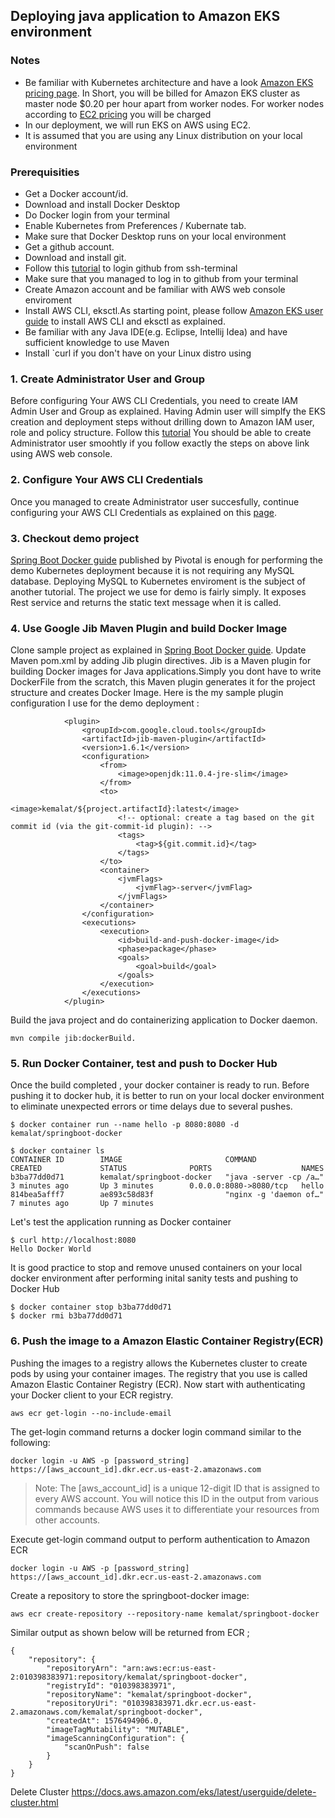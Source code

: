## Deploying java application to Amazon EKS environment

### Notes 

* Be familiar with Kubernetes architecture and have a look [Amazon EKS pricing page](https://aws.amazon.com/eks/pricing/).
In Short, you will be billed for Amazon EKS cluster as master node $0.20 per hour apart from worker nodes. For worker nodes according to [EC2 pricing](https://aws.amazon.com/ec2/pricing/on-demand/) you will be charged
* In our deployment, we will run EKS on AWS using EC2.
* It is assumed that you are using any Linux distribution on your local environment

### Prerequisities 

* Get a Docker account/id.
* Download and install Docker Desktop
* Do Docker login from your terminal
* Enable Kubernetes from Preferences / Kubernate tab.
* Make sure that Docker Desktop runs on your local environment
* Get a github account.
* Download and install git.
* Follow this [tutorial](https://kbroman.org/github_tutorial/pages/first_time.html) to login github from ssh-terminal 
* Make sure that you managed to log in to github from your terminal 
* Create Amazon account and be familiar with AWS web console enviroment
* Install AWS CLI, eksctl.As starting point, please follow [Amazon EKS user guide](https://docs.aws.amazon.com/eks/latest/userguide/getting-started-eksctl.html) to install AWS CLI and eksctl as explained.
* Be familiar with any Java IDE(e.g. Eclipse, Intellij Idea) and have sufficient knowledge to use Maven
* Install `curl if you don't have on your Linux distro using


### 1. Create Administrator User and Group
Before configuring Your AWS CLI Credentials, you need to create IAM Admin User and Group as explained. Having Admin user will simplfy the EKS creation and deployment steps without drilling down to Amazon IAM user, role and policy structure. 
Follow this [tutorial](https://docs.aws.amazon.com/IAM/latest/UserGuide/getting-started_create-admin-group.html)
You should be able to create Administrator user smoohtly if you follow exactly the steps on above link using AWS web console.

### 2. Configure Your AWS CLI Credentials
Once you managed to create Administrator user succesfully, continue configuring your AWS CLI Credentials as explained on this [page](https://docs.aws.amazon.com/eks/latest/userguide/getting-started-eksctl.html).

### 3. Checkout demo project
[Spring Boot Docker guide](https://spring.io/guides/gs/spring-boot-docker/) published by Pivotal is enough for performing the demo Kubernetes deployment because it is not requiring any MySQL database. Deploying MySQL to Kubernetes enviroment is the subject of another tutorial. The project we use for demo is fairly simply. It exposes Rest service and returns the static text message when it is called.

### 4. Use Google Jib Maven Plugin and build Docker Image
Clone sample project as explained in [Spring Boot Docker guide](https://spring.io/guides/gs/spring-boot-docker/). Update Maven pom.xml by adding Jib plugin directives. Jib is a Maven plugin for building Docker images for Java applications.Simply you dont have to write DockerFile from the scratch, this Maven plugin generates it for the project structure and creates Docker Image. Here is the my sample plugin configuration I use for the demo deployment :

```
            <plugin>
                <groupId>com.google.cloud.tools</groupId>
                <artifactId>jib-maven-plugin</artifactId>
                <version>1.6.1</version>
                <configuration>
                    <from>
                        <image>openjdk:11.0.4-jre-slim</image>
                    </from>
                    <to>
                        <image>kemalat/${project.artifactId}:latest</image>
                        <!-- optional: create a tag based on the git commit id (via the git-commit-id plugin): -->
                        <tags>
                            <tag>${git.commit.id}</tag>
                        </tags>
                    </to>
                    <container>
                        <jvmFlags>
                            <jvmFlag>-server</jvmFlag>
                        </jvmFlags>
                    </container>
                </configuration>
                <executions>
                    <execution>
                        <id>build-and-push-docker-image</id>
                        <phase>package</phase>
                        <goals>
                            <goal>build</goal>
                        </goals>
                    </execution>
                </executions>
            </plugin>
```

Build the java project and do containerizing application to Docker daemon.
```
mvn compile jib:dockerBuild.  
```
### 5. Run Docker Container, test and push to Docker Hub

Once the build completed , your docker container is ready to run. Before pushing it to docker hub, it is better to run on your local docker environment to eliminate unexpected errors or time delays due to several pushes. 
```
$ docker container run --name hello -p 8080:8080 -d kemalat/springboot-docker
```
```
$ docker container ls
CONTAINER ID        IMAGE                       COMMAND                  CREATED             STATUS              PORTS                    NAMES
b3ba77dd0d71        kemalat/springboot-docker   "java -server -cp /a…"   3 minutes ago       Up 3 minutes        0.0.0.0:8080->8080/tcp   hello
814bea5afff7        ae893c58d83f                "nginx -g 'daemon of…"   7 minutes ago       Up 7 minutes                     
```
Let's test the application running as Docker container
```
$ curl http://localhost:8080
Hello Docker World
```
It is good practice to stop and remove unused containers on your local docker environment after performing inital sanity tests and pushing to Docker Hub

```
$ docker container stop b3ba77dd0d71
$ docker rmi b3ba77dd0d71
```
### 6. Push the image to a Amazon Elastic Container Registry(ECR)

Pushing the images to a registry allows the Kubernetes cluster to create pods by using your container images. The registry that you use is called Amazon Elastic Container Registry (ECR). Now start with authenticating your Docker client to your ECR registry. 

```
aws ecr get-login --no-include-email
```
The get-login command returns a docker login command similar to the following:
```
docker login -u AWS -p [password_string] https://[aws_account_id].dkr.ecr.us-east-2.amazonaws.com
```
> Note: The [aws_account_id] is a unique 12-digit ID that is assigned to every AWS account. You will notice this ID in the output from various commands because AWS uses it to differentiate your resources from other accounts.

Execute get-login command output to perform authentication to Amazon ECR

```
docker login -u AWS -p [password_string] https://[aws_account_id].dkr.ecr.us-east-2.amazonaws.com
```
Create a repository to store the springboot-docker image:
```
aws ecr create-repository --repository-name kemalat/springboot-docker
```
Similar output as shown below will be returned from ECR ;

```
{
    "repository": {
        "repositoryArn": "arn:aws:ecr:us-east-2:010398383971:repository/kemalat/springboot-docker",
        "registryId": "010398383971",
        "repositoryName": "kemalat/springboot-docker",
        "repositoryUri": "010398383971.dkr.ecr.us-east-2.amazonaws.com/kemalat/springboot-docker",
        "createdAt": 1576494906.0,
        "imageTagMutability": "MUTABLE",
        "imageScanningConfiguration": {
            "scanOnPush": false
        }
    }
}
```

Delete Cluster
https://docs.aws.amazon.com/eks/latest/userguide/delete-cluster.html

